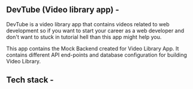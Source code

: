## DevTube (Video library app) - 
DevTube is a video library app that contains videos related to web development so if you want to start your career as a web developer and don't want to stuck in tutorial hell than this app might help you.

This app contains the Mock Backend created for Video Library App. It contains different API end-points and database configuration for building Video Library.

## Tech stack - 

